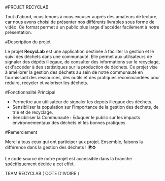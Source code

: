 #PROJET RECYCLAB

Tout d'abord, nous tenons à nous excuser auprès des amateurs de lecture, car nous avons choisi de présenter nos différents livrables sous forme de vidéo. Ce format permet à un public plus large d'accéder facilement à notre présentation.

#Description du projet

Le projet **RecycLab** est une application destinée à faciliter la gestion et le suivi des déchets dans une communauté. Elle permet aux utilisateurs de signaler des dépôts illégaux, de consulter des informations sur le recyclage, et d'accéder à des statistiques sur la production de déchets.
Ce projet vise à améliorer la gestion des déchets au sein de notre communauté en fournissant des ressources, des outils et des pratiques recommandées pour réduire, recycler et valoriser les déchets.

#Fonctionnalité Principal

- Permettre aux utilisateur de signaler les depots illegaux des déchets.
- Sensibiliser la population sur l'importance de la gestion des dechets, de trie et de recyclage.
- Sensibiliser la Communauté : Éduquer le public sur les impacts environnementaux des déchets et les bonnes pratiques.

#Remerciement

Merci a tous ceux qui ont participer aux projet.
Ensemble, faisons la différence dans la gestion des déchets ! 🌍♻️

Le code source de notre projet est accessible dans la branche spécifiquement dédiée à cet effet.

TEAM RECYCLAB ( COTE D'IVOIRE )
